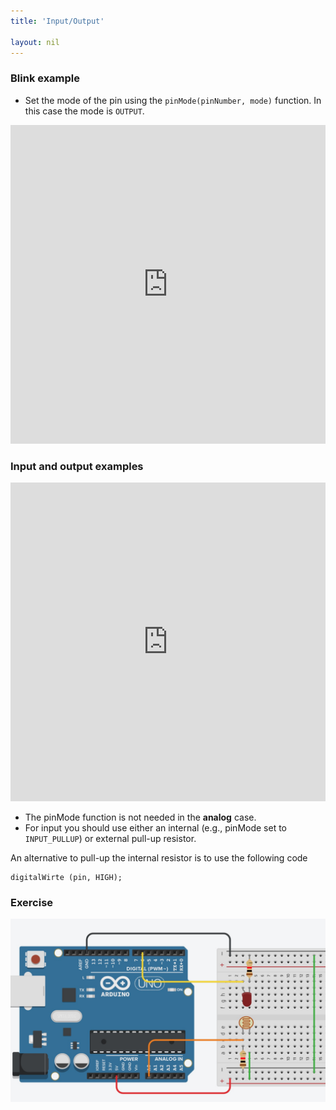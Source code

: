 ```yaml
---
title: 'Input/Output'

layout: nil
---
```


### Blink example

* Set the mode of the pin using the `pinMode(pinNumber, mode)` function. In this case the mode is `OUTPUT`.

<p><iframe src="https://create.arduino.cc/editor/uaiti/f0b14f3d-f497-447b-b50a-f56bd629e991/preview?embed" height="510px" width="100%"  frameborder="0"></iframe><p>


### Input and output examples

<p><iframe src="https://create.arduino.cc/editor/uaiti/5d844781-b646-42df-b9e9-b192f237ed87/preview?embed" height="510px" width="100%"  frameborder="0"></iframe><p>

* The pinMode function is not needed in the **analog** case.
* For input you should use either an internal (e.g., pinMode set to `INPUT_PULLUP`) or external pull-up resistor.

An alternative to pull-up the internal resistor is to use the following code

```pinmode(pin, INPUT);
digitalWirte (pin, HIGH);
```

### Exercise

![schematics](images/w5_ex1.jpg)

